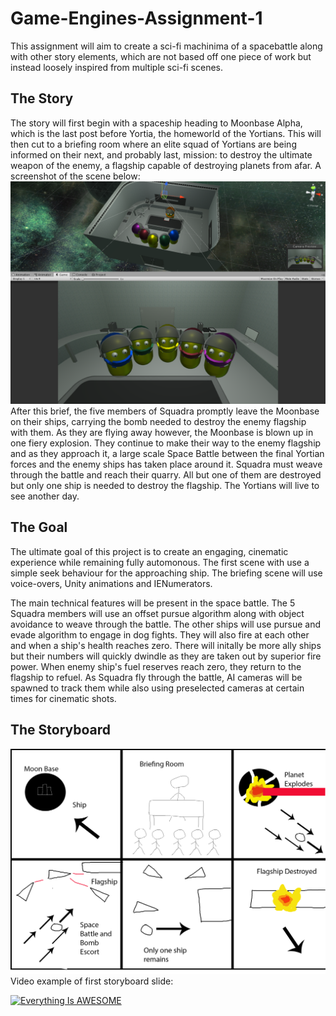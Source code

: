 # Game-Engines-Assignment-1
This assignment will aim to create a sci-fi machinima of a spacebattle along with other story elements, which are not based off one piece of work but instead loosely inspired from multiple sci-fi scenes. 

## The Story
The story will first begin with a spaceship heading to Moonbase Alpha, which is the last post before Yortia, the homeworld of the Yortians. This will then cut to a briefing room where an elite squad of Yortians are being informed on their next, and probably last, mission: to destroy the ultimate weapon of the enemy, a flagship capable of destroying planets from afar. A screenshot of the scene below: 
<img src="Pictures/yortianbrief.png">
After this brief, the five members of Squadra promptly leave the Moonbase on their ships, carrying the bomb needed to destroy the enemy flagship with them. As they are flying away however, the Moonbase is blown up in one fiery explosion. They continue to make their way to the enemy flagship and as they approach it, a large scale Space Battle between the final Yortian forces and the enemy ships has taken place around it. Squadra must weave through the battle and reach their quarry. All but one of them are destroyed but only one ship is needed to destroy the flagship. The Yortians will live to see another day. 

## The Goal
The ultimate goal of this project is to create an engaging, cinematic experience while remaining fully automonous. The first scene with use a simple seek behaviour for the approaching ship. The briefing scene will use voice-overs, Unity animations and IENumerators. 

The main technical features will be present in the space battle. The 5 Squadra members will use an offset pursue algorithm along with object avoidance to weave through the battle. The other ships will use pursue and evade algorithm to engage in dog fights. They will also fire at each other and when a ship's health reaches zero. There will initally be more ally ships but their numbers will quickly dwindle as they are taken out by superior fire power. When enemy ship's fuel reserves reach zero, they return to the flagship to refuel. As Squadra fly through the battle, AI cameras will be spawned to track them while also using preselected cameras at certain times for cinematic shots. 

## The Storyboard 
<img src="Pictures/Storyboard.png">
Video example of first storyboard slide:

[![Everything Is AWESOME](https://img.youtube.com/vi/StTqXEQ2l-Y/0.jpg)](https://www.youtube.com/watch?v=StTqXEQ2l-Y "Everything Is AWESOME")

